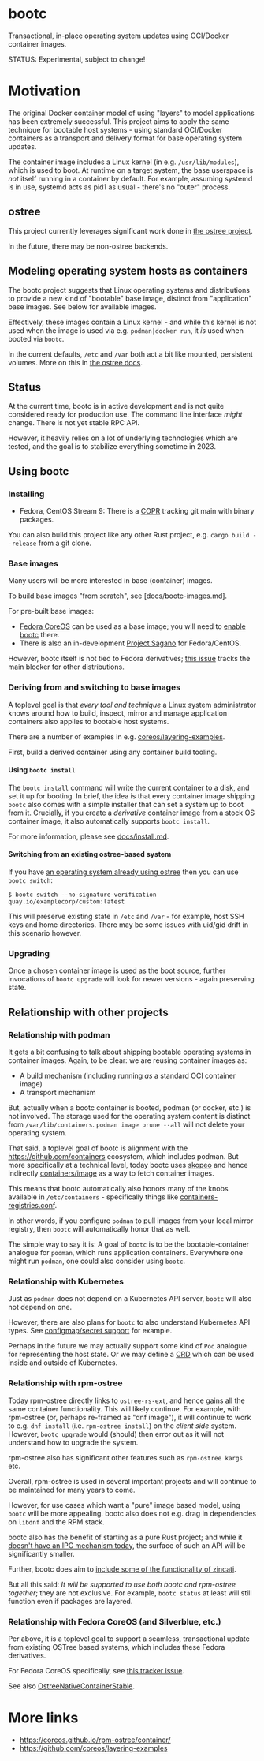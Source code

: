 # bootc

Transactional, in-place operating system updates using OCI/Docker container images.

STATUS: Experimental, subject to change!

# Motivation

The original Docker container model of using "layers" to model
applications has been extremely successful.  This project
aims to apply the same technique for bootable host systems - using
standard OCI/Docker containers as a transport and delivery format
for base operating system updates.

The container image includes a Linux kernel (in e.g. `/usr/lib/modules`),
which is used to boot.  At runtime on a target system, the base userspace is
*not* itself running in a container by default.  For example, assuming
systemd is in use, systemd acts as pid1 as usual - there's no "outer" process.

## ostree

This project currently leverages significant work done in
[the ostree project](https://github.com/ostreedev/ostree-rs-ext/).

In the future, there may be non-ostree backends.

## Modeling operating system hosts as containers

The bootc project suggests that Linux operating systems and distributions
to provide a new kind of "bootable" base image, distinct from "application"
base images.  See below for available images.

Effectively, these images contain a Linux kernel - and while this kernel
is not used when the image is used via e.g. `podman|docker run`, it *is*
used when booted via `bootc`.

In the current defaults, `/etc` and `/var` both act a bit like
mounted, persistent volumes.  More on this in [the ostree docs](https://ostreedev.github.io/ostree/adapting-existing/#system-layout).

## Status

At the current time, bootc is in active development and is not quite
considered ready for production use.  The command line interface
*might* change.  There is not yet stable RPC API.

However, it heavily relies on a lot of underlying technologies which
are tested, and the goal is to stabilize everything sometime in
2023.

## Using bootc

### Installing

 * Fedora, CentOS Stream 9: There is a [COPR](https://copr.fedorainfracloud.org/coprs/rhcontainerbot/bootc/) tracking git main with binary packages.

You can also build this project like any other Rust project, e.g. `cargo build --release` from a git clone.

### Base images

Many users will be more interested in base (container) images.

To build base images "from scratch", see [docs/bootc-images.md].

For pre-built base images:

* [Fedora CoreOS](https://quay.io/repository/fedora/fedora-coreos) can be used as a base image; you will need to [enable bootc](https://github.com/coreos/rpm-ostree/blob/main/docs/bootc.md) there.
* There is also an in-development [Project Sagano](https://gitlab.com/CentOS/cloud/sagano) for Fedora/CentOS.

However, bootc itself is not tied to Fedora derivatives; [this issue](https://github.com/coreos/bootupd/issues/468) tracks the main blocker for other distributions.

### Deriving from and switching to base images

A toplevel goal is that *every tool and technique* a Linux system
administrator knows around how to build, inspect, mirror and manage
application containers also applies to bootable host systems.

There are a number of examples in e.g. [coreos/layering-examples](https://github.com/coreos/layering-examples).

First, build a derived container using any container build tooling.

#### Using `bootc install`

The `bootc install` command will write the current container to a disk, and set it up for booting.
In brief, the idea is that every container image shipping `bootc` also comes with a simple
installer that can set a system up to boot from it.  Crucially, if you create a 
*derivative* container image from a stock OS container image, it also automatically supports `bootc install`.

For more information, please see [docs/install.md](docs/install.md).

#### Switching from an existing ostree-based system

If you have [an operating system already using ostree](https://ostreedev.github.io/ostree/#operating-systems-and-distributions-using-ostree) then you can use `bootc switch`:

```
$ bootc switch --no-signature-verification quay.io/examplecorp/custom:latest
```

This will preserve existing state in `/etc` and `/var` - for example,
host SSH keys and home directories.  There may be some issues with uid/gid
drift in this scenario however.

### Upgrading

Once a chosen container image is used as the boot source, further
invocations of `bootc upgrade` will look for newer versions - again
preserving state.

## Relationship with other projects

### Relationship with podman

It gets a bit confusing to talk about shipping bootable operating systems in container images.
Again, to be clear: we are reusing container images as:

- A build mechanism (including running *as* a standard OCI container image)
- A transport mechanism

But, actually when a bootc container is booted, podman (or docker, etc.) is not involved.
The storage used for the operating system content is distinct from `/var/lib/containers`.
`podman image prune --all` will not delete your operating system.

That said, a toplevel goal of bootc is alignment with the https://github.com/containers ecosystem,
which includes podman.  But more specifically at a technical level, today bootc uses
[skopeo](https://github.com/containers/skopeo/) and hence indirectly [containers/image](https://github.com/containers/image)
as a way to fetch container images.

This means that bootc automatically also honors many of the knobs available in `/etc/containers` - specifically
things like [containers-registries.conf](https://github.com/containers/image/blob/main/docs/containers-registries.conf.5.md).

In other words, if you configure `podman` to pull images from your local mirror registry, then `bootc` will automatically honor that as well.

The simple way to say it is: A goal of `bootc` is to be the bootable-container analogue for `podman`, which runs application containers.  Everywhere one might run `podman`, one could also consider using `bootc`. 

### Relationship with Kubernetes

Just as `podman` does not depend on a Kubernetes API server, `bootc` will also not depend on one.

However, there are also plans for `bootc` to also understand Kubernetes API types.  See [configmap/secret support](https://github.com/containers/bootc/issues/22) for example.

Perhaps in the future we may actually support some kind of `Pod` analogue for representing the host state.  Or we may define a [CRD](https://kubernetes.io/docs/concepts/extend-kubernetes/api-extension/custom-resources/) which can be used inside and outside of Kubernetes.

### Relationship with rpm-ostree

Today rpm-ostree directly links to `ostree-rs-ext`, and hence
gains all the same container functionality.  This will likely
continue.  For example, with rpm-ostree (or, perhaps re-framed as
"dnf image"), it will continue to work to e.g. `dnf install`
(i.e. `rpm-ostree install`) on the *client side* system.  However, `bootc upgrade` would
(should) then error out as it will not understand how to upgrade
the system.

rpm-ostree also has significant other features such as
`rpm-ostree kargs` etc.

Overall, rpm-ostree is used in several important projects
and will continue to be maintained for many years to come.

However, for use cases which want a "pure" image based model,
using `bootc` will be more appealing.  bootc also does not
e.g. drag in dependencies on `libdnf` and the RPM stack.

bootc also has the benefit of starting as a pure Rust project;
and while it [doesn't have an IPC mechanism today](https://github.com/containers/bootc/issues/4), the surface
of such an API will be significantly smaller.

Further, bootc does aim to [include some of the functionality of zincati](https://github.com/containers/bootc/issues/5).

But all this said: *It will be supported to use both bootc and rpm-ostree together*; they are not exclusive.
For example, `bootc status` at least will still function even if packages are layered.

### Relationship with Fedora CoreOS (and Silverblue, etc.)

Per above, it is a toplevel goal to support a seamless, transactional update from existing OSTree based systems, which includes these Fedora derivatives.

For Fedora CoreOS specifically, see [this tracker issue](https://github.com/coreos/fedora-coreos-tracker/issues/1446).

See also [OstreeNativeContainerStable](https://fedoraproject.org/wiki/Changes/OstreeNativeContainerStable).

# More links

- https://coreos.github.io/rpm-ostree/container/
- https://github.com/coreos/layering-examples

